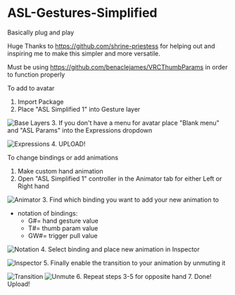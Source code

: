# ASL-Gestures-Simplified
Basically plug and play

Huge Thanks to https://github.com/shrine-priestess for helping out and inspiring me to make this simpler and more versatile.

Must be using https://github.com/benaclejames/VRCThumbParams in order to function properly

To add to avatar
1. Import Package
2. Place "ASL Simplified 1" into Gesture layer

![Base Layers](https://user-images.githubusercontent.com/68105767/111051703-08604b80-840a-11eb-839a-acfe5705122b.PNG)
3. If you don't have a menu for avatar place "Blank menu" and "ASL Params" into the Expressions dropdown

![Expressions](https://user-images.githubusercontent.com/68105767/111051761-5ffeb700-840a-11eb-9c44-d77a07f733d8.PNG)
4. UPLOAD!

To change bindings or add animations
1. Make custom hand animation
2. Open "ASL Simplified 1" controller in the Animator tab for either Left or Right hand

![Animator](https://user-images.githubusercontent.com/68105767/111051948-bc160b00-840b-11eb-8e12-c5c7aacf27b0.PNG)
3. Find which binding you want to add your new animation to
  - notation of bindings:
    - G#= hand gesture value
    - T#= thumb param value
    - GW#= trigger pull value

![Notation](https://user-images.githubusercontent.com/68105767/111052459-c508db80-840f-11eb-85dc-188c73d5edee.PNG)
4. Select binding and place new animation in Inspector

![Inspector](https://user-images.githubusercontent.com/68105767/111052511-2d57bd00-8410-11eb-80db-fee98fb90c75.PNG)
5. Finally enable the transition to your animation by unmuting it

![Transition](https://user-images.githubusercontent.com/68105767/111052563-bbcc3e80-8410-11eb-8dc5-a5576f97f35b.PNG)
![Unmute](https://user-images.githubusercontent.com/68105767/111052565-c1298900-8410-11eb-85c4-d76e319d79bf.PNG)
6. Repeat steps 3-5 for opposite hand
7. Done! Upload!
